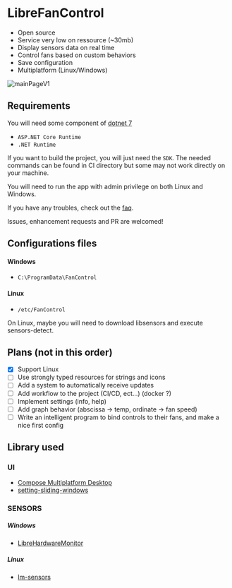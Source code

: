 # LibreFanControl


- Open source
- Service very low on ressource (~30mb)
- Display sensors data on real time
- Control fans based on custom behaviors
- Save configuration
- Multiplatform (Linux/Windows)



![mainPageV1](https://github.com/wiiznokes/LibreFanControl/assets/78230769/543af76c-137c-456d-a04e-8ebfed323178)



## Requirements
You will need some component of [dotnet 7](https://dotnet.microsoft.com/en-us/download/dotnet/7.0)

- `ASP.NET Core Runtime`
- `.NET Runtime`

If you want to build the project, you will just need the `SDK`. The needed commands can be found in CI directory but some may not work directly on your machine.

You will need to run the app with admin privilege on both Linux and Windows.

If you have any troubles, check out the [faq](./assets/faq.md).

Issues, enhancement requests and PR are welcomed!

## Configurations files

#### Windows
- `C:\ProgramData\FanControl`
#### Linux
- `/etc/FanControl`

On Linux, maybe you will need to download libsensors and execute sensors-detect.

## Plans (not in this order)

- [x] Support Linux
- [ ] Use strongly typed resources for strings and icons
- [ ] Add a system to automatically receive updates
- [ ] Add workflow to the project (CI/CD, ect...) (docker ?)
- [ ] Implement settings (info, help)
- [ ] Add graph behavior (abscissa -> temp, ordinate -> fan speed)
- [ ] Write an intelligent program to bind controls to their fans, and make a nice first config

## Library used

### UI
- [Compose Multiplatform Desktop](https://www.jetbrains.com/lp/compose-mpp/)
- [setting-sliding-windows](https://github.com/wiiznokes/setting-sliding-windows)
### SENSORS
##### Windows
- [LibreHardwareMonitor](https://github.com/LibreHardwareMonitor/LibreHardwareMonitor)
##### Linux
- [lm-sensors](https://github.com/lm-sensors/lm-sensors)
